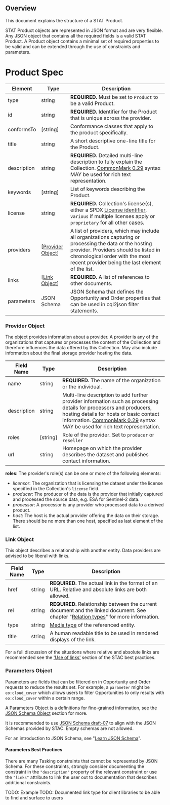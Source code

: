 
## Overview
This document explains the structure of a STAT Product.

STAT Product objects are represented in JSON format and are very flexible. Any JSON object that contains all the required fields is a valid STAT Product. A Product object contains a minimal set of required properties to be valid and can be extended through the use of constraints and parameters.

# Product Spec

| Element         | Type                                             | Description                                                  |
| --------------- | ------------------------------------------------ | ------------------------------------------------------------ |
| type            | string                                           | **REQUIRED.** Must be set to `Product` to be a valid Product. |
| id              | string                                           | **REQUIRED.** Identifier for the Product that is unique across the provider. |
| conformsTo      | \[string\]                                       | Conformance classes that apply to the product specifically. |
| title           | string                                           | A short descriptive one-line title for the Product.       |
| description     | string                                           | **REQUIRED.** Detailed multi-line description to fully explain the Collection. [CommonMark 0.29](http://commonmark.org/) syntax MAY be used for rich text representation. |
| keywords        | \[string]                                        | List of keywords describing the Product.                  |
| license         | string                                           | **REQUIRED.** Collection's license(s), either a SPDX [License identifier](https://spdx.org/licenses/), `various` if multiple licenses apply or `proprietary` for all other cases. |
| providers       | \[[Provider Object](#provider-object)]           | A list of providers, which may include all organizations capturing or processing the data or the hosting provider. Providers should be listed in chronological order with the most recent provider being the last element of the list. |                |
| links           | \[[Link Object](#link-object)]                   | **REQUIRED.** A list of references to other documents.       |
| parameters | JSON Schema | JSON Schema that defines the Opportunity and Order properties that can be used in cql2json filter statements. |


### Provider Object

The object provides information about a provider.
A provider is any of the organizations that captures or processes the content of the Collection
and therefore influences the data offered by this Collection.
May also include information about the final storage provider hosting the data.

| Field Name  | Type      | Description                                                  |
| ----------- | --------- | ------------------------------------------------------------ |
| name        | string    | **REQUIRED.** The name of the organization or the individual. |
| description | string    | Multi-line description to add further provider information such as processing details for processors and producers, hosting details for hosts or basic contact information. [CommonMark 0.29](http://commonmark.org/) syntax MAY be used for rich text representation. |
| roles       | \[string] | Role of the provider. Set to `producer` or `reseller`|
| url         | string    | Homepage on which the provider describes the dataset and publishes contact information. |

**roles**: The provider's role(s) can be one or more of the following elements:

- *licensor*: The organization that is licensing the dataset under the license specified in the Collection's `license` field.
- *producer*: The producer of the data is the provider that initially captured and processed the source data, e.g. ESA for Sentinel-2 data.
- *processor*: A processor is any provider who processed data to a derived product.
- *host*: The host is the actual provider offering the data on their storage.
  There should be no more than one host, specified as last element of the list.


### Link Object

This object describes a relationship with another entity. Data providers are advised to be liberal with links.

| Field Name | Type   | Description                                                  |
| ---------- | ------ | ------------------------------------------------------------ |
| href       | string | **REQUIRED.** The actual link in the format of an URL. Relative and absolute links are both allowed. |
| rel        | string | **REQUIRED.** Relationship between the current document and the linked document. See chapter "[Relation types](#relation-types)" for more information. |
| type       | string | [Media type](../catalog-spec/catalog-spec.md#media-types) of the referenced entity. |
| title      | string | A human readable title to be used in rendered displays of the link. |

For a full discussion of the situations where relative and absolute links are recommended see the
['Use of links'](../best-practices.md#use-of-links) section of the STAC best practices.

### Parameters Object

Parameters are fields that can be filtered on in Opportunity and Order requests to reduce the results set. For example, a `parameter` might be `eo:cloud_cover` which allows users to filter Opportunities to only results with `eo:cloud_cover` within a certain range. 

A Parameters Object is a definitions for fine-grained information, see the [JSON Schema Object](#json-schema-object) section for more.

It is recommended to use [JSON Schema draft-07](https://json-schema.org/specification-links.html#draft-7)
to align with the JSON Schemas provided by STAC. Empty schemas are not allowed.

For an introduction to JSON Schema, see "[Learn JSON Schema](https://json-schema.org/learn/)".

#### Parameters Best Practices

There are many Tasking constraints that cannot be represented by JSON Schema. For these constraints, strongly consider documenting the constraint in the `"description"` property of the relevant constraint or use the `"links"` attribute to link the user out to documentation that describes additional constraints.

TODO: Example
TODO: Documented link type for client libraries to be able to find and surface to users
